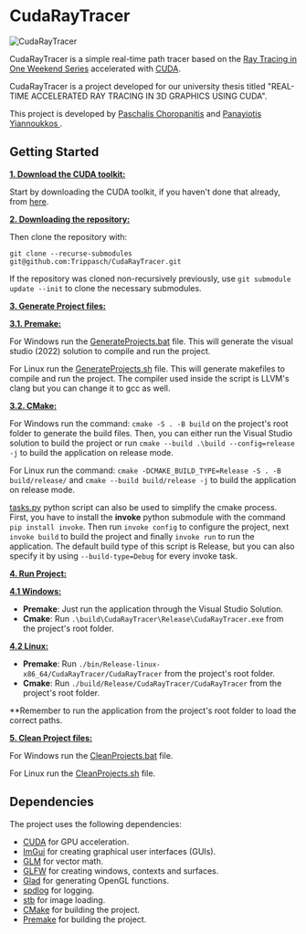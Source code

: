 # CudaRayTracer
![CudaRayTracer](https://i.imgur.com/3PbEtc9.png)

CudaRayTracer is a simple real-time path tracer based on the [Ray Tracing in One Weekend Series](https://raytracing.github.io/) accelerated with [CUDA](https://developer.nvidia.com/cuda-downloads).

CudaRayTracer is a project developed for our university thesis titled "REAL-TIME ACCELERATED RAY TRACING IN 3D GRAPHICS USING CUDA".

This project is developed by [Paschalis Choropanitis](https://github.com/Trippasch) and [ Panayiotis Yiannoukkos ](https://github.com/pgiannoukkos).
## Getting Started
<ins>**1. Download the CUDA toolkit:**</ins>

Start by downloading the CUDA toolkit, if you haven't done that already, from [here](https://developer.nvidia.com/cuda-downloads).

<ins>**2. Downloading the repository:**</ins>

Then clone the repository with:
```
git clone --recurse-submodules git@github.com:Trippasch/CudaRayTracer.git
```
If the repository was cloned non-recursively previously, use ```git submodule update --init``` to clone the necessary submodules.

<ins>**3. Generate Project files:**</ins>

<ins>**3.1. Premake:**</ins>

For Windows run the [GenerateProjects.bat](https://github.com/Trippasch/CudaRayTracer/blob/master/scripts/windows/GenerateProjects.bat) file. This will generate the visual studio (2022) solution to compile and run the project.

For Linux run the [GenerateProjects.sh](https://github.com/Trippasch/CudaRayTracer/blob/master/scripts/linux/GenerateProjects.sh) file. This will generate makefiles to compile and run the project. The compiler used inside the script is LLVM's clang but you can change it to gcc as well.

<ins>**3.2. CMake:**</ins>

For Windows run the command: ```cmake -S . -B build``` on the project's root folder to generate the build files.
Then, you can either run the Visual Studio solution to build the project or run ```cmake --build .\build --config=release -j``` to build the application on release mode.

For Linux run the command: ```cmake -DCMAKE_BUILD_TYPE=Release -S . -B build/release/``` and ```cmake --build build/release -j``` to build the application on release mode.

[tasks.py](https://github.com/Trippasch/CudaRayTracer/blob/master/tasks.py) python script can also be used to simplify the cmake process. First, you have to install the **invoke** python submodule with the command ```pip install invoke```. Then run ```invoke config``` to configure the project, next ```invoke build``` to build the project and finally ```invoke run``` to run the application.
The default build type of this script is Release, but you can also specify it by using ```--build-type=Debug``` for every invoke task.

<ins>**4. Run Project:**</ins>

<ins>**4.1 Windows:**</ins>
- **Premake**: Just run the application through the Visual Studio Solution.
- **Cmake**: Run ```.\build\CudaRayTracer\Release\CudaRayTracer.exe``` from the project's root folder.

<ins>**4.2 Linux:**</ins>
- **Premake**: Run ```./bin/Release-linux-x86_64/CudaRayTracer/CudaRayTracer``` from the project's root folder.
- **Cmake**: Run ```./build/Release/CudaRayTracer/CudaRayTracer``` from the project's root folder.

**Remember to run the application from the project's root folder to load the correct paths.

<ins>**5. Clean Project files:**</ins>

For Windows run the [CleanProjects.bat](https://github.com/Trippasch/CudaRayTracer/blob/master/scripts/windows/CleanProjects.bat) file.

For Linux run the [CleanProjects.sh](https://github.com/Trippasch/CudaRayTracer/blob/master/scripts/linux/CleanProjects.sh) file.

## Dependencies
The project uses the following dependencies:
  * [CUDA](https://developer.nvidia.com/cuda-downloads) for GPU acceleration.
  * [ImGui](https://github.com/ocornut/imgui) for creating graphical user interfaces (GUIs).
  * [GLM](https://github.com/g-truc/glm) for vector math.
  * [GLFW](https://www.glfw.org/) for creating windows, contexts and surfaces.
  * [Glad](https://glad.dav1d.de/) for generating OpenGL functions.
  * [spdlog](https://github.com/gabime/spdlog) for logging.
  * [stb](https://github.com/nothings/stb) for image loading.
  * [CMake](https://cmake.org/) for building the project.
  * [Premake](https://premake.github.io/) for building the project.
